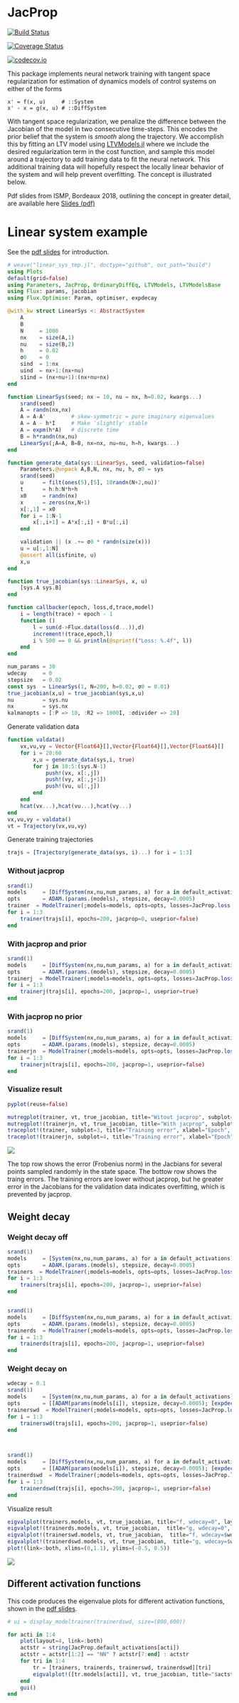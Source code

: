 # JacProp

[![Build Status](https://travis-ci.org/baggepinnen/JacProp.jl.svg?branch=master)](https://travis-ci.org/baggepinnen/JacProp.jl)

[![Coverage Status](https://coveralls.io/repos/baggepinnen/JacProp.jl/badge.svg?branch=master&service=github)](https://coveralls.io/github/baggepinnen/JacProp.jl?branch=master)

[![codecov.io](http://codecov.io/github/baggepinnen/JacProp.jl/coverage.svg?branch=master)](http://codecov.io/github/baggepinnen/JacProp.jl?branch=master)

This package implements neural network training with tangent space regularization for estimation of dynamics models of control systems on either of the forms

```
x' = f(x, u)     # ::System
x' - x = g(x, u) # ::DiffSystem
```

With tangent space regularization, we penalize the difference between the Jacobian of the model in two consecutive time-steps. This encodes the prior belief that the system is *smooth* along the trajectory. We accomplish this by fitting an LTV model using [LTVModels.jl](https://github.com/baggepinnen/LTVModels.jl) where we include the desired regularization term in the cost function, and sample this model around a trajectory to add training data to fit the neural network. This additional training data will hopefully respect the locally linear behavior of the system and will help prevent overfitting. The concept is illustrated below.

Pdf slides from ISMP, Bordeaux 2018, outlining the concept in greater detail, are available here [Slides (pdf)](docs/ismp_bagge.pdf)

# Linear system example
See the [pdf slides](docs/ismp_bagge.pdf) for introduction.

````julia
# weave("linear_sys_tmp.jl", doctype="github", out_path="build")
using Plots
default(grid=false)
using Parameters, JacProp, OrdinaryDiffEq, LTVModels, LTVModelsBase
using Flux: params, jacobian
using Flux.Optimise: Param, optimiser, expdecay

@with_kw struct LinearSys <: AbstractSystem
    A
    B
    N     = 1000
    nx    = size(A,1)
    nu    = size(B,2)
    h     = 0.02
    σ0    = 0
    sind  = 1:nx
    uind  = nx+1:(nx+nu)
    s1ind = (nx+nu+1):(nx+nu+nx)
end

function LinearSys(seed; nx = 10, nu = nx, h=0.02, kwargs...)
    srand(seed)
    A = randn(nx,nx)
    A = A-A'        # skew-symmetric = pure imaginary eigenvalues
    A = A - h*I     # Make 'slightly' stable
    A = expm(h*A)   # discrete time
    B = h*randn(nx,nu)
    LinearSys(;A=A, B=B, nx=nx, nu=nu, h=h, kwargs...)
end

function generate_data(sys::LinearSys, seed, validation=false)
    Parameters.@unpack A,B,N, nx, nu, h, σ0 = sys
    srand(seed)
    u      = filt(ones(5),[5], 10randn(N+2,nu))'
    t      = h:h:N*h+h
    x0     = randn(nx)
    x      = zeros(nx,N+1)
    x[:,1] = x0
    for i = 1:N-1
        x[:,i+1] = A*x[:,i] + B*u[:,i]
    end

    validation || (x .+= σ0 * randn(size(x)))
    u = u[:,1:N]
    @assert all(isfinite, u)
    x,u
end

function true_jacobian(sys::LinearSys, x, u)
    [sys.A sys.B]
end

function callbacker(epoch, loss,d,trace,model)
    i = length(trace) + epoch - 1
    function ()
        l = sum(d->Flux.data(loss(d...)),d)
        increment!(trace,epoch,l)
        i % 500 == 0 && println(@sprintf("Loss: %.4f", l))
    end
end

num_params = 30
wdecay     = 0
stepsize   = 0.02
const sys  = LinearSys(1, N=200, h=0.02, σ0 = 0.01)
true_jacobian(x,u) = true_jacobian(sys,x,u)
nu         = sys.nu
nx         = sys.nx
kalmanopts = [:P => 10, :R2 => 1000I, :σdivider => 20]
````



Generate validation data

````julia
function valdata()
    vx,vu,vy = Vector{Float64}[],Vector{Float64}[],Vector{Float64}[]
    for i = 20:60
        x,u = generate_data(sys,i, true)
        for j in 10:5:(sys.N-1)
            push!(vx, x[:,j])
            push!(vy, x[:,j+1])
            push!(vu, u[:,j])
        end
    end
    hcat(vx...),hcat(vu...),hcat(vy...)
end
vx,vu,vy = valdata()
vt = Trajectory(vx,vu,vy)
````
Generate training trajectories

````julia
trajs = [Trajectory(generate_data(sys, i)...) for i = 1:3]
````
### Without jacprop

````julia
srand(1)
models     = [DiffSystem(nx,nu,num_params, a) for a in default_activations]
opts       = ADAM.(params.(models), stepsize, decay=0.0005)
trainer  = ModelTrainer(;models=models, opts=opts, losses=JacProp.loss.(models), cb=callbacker, kalmanopts...)
for i = 1:3
    trainer(trajs[i], epochs=200, jacprop=0, useprior=false)
end
````


### With jacprop and prior

````julia
srand(1)
models     = [DiffSystem(nx,nu,num_params, a) for a in default_activations]
opts       = ADAM.(params.(models), stepsize, decay=0.0005)
trainerj  = ModelTrainer(;models=models, opts=opts, losses=JacProp.loss.(models), cb=callbacker, kalmanopts...)
for i = 1:3
    trainerj(trajs[i], epochs=200, jacprop=1, useprior=true)
end
````

### With jacprop no prior

````julia
srand(1)
models     = [DiffSystem(nx,nu,num_params, a) for a in default_activations]
opts       = ADAM.(params.(models), stepsize, decay=0.0005)
trainerjn  = ModelTrainer(;models=models, opts=opts, losses=JacProp.loss.(models), cb=callbacker, kalmanopts...)
for i = 1:3
    trainerjn(trajs[i], epochs=200, jacprop=1, useprior=false)
end
````

### Visualize result

````julia
pyplot(reuse=false)

mutregplot(trainer, vt, true_jacobian, title="Witout jacprop", subplot=1, layout=(2,2), reuse=false, useprior=false, showltv=false, legend=false, xaxis=(1:3), xaxis=(1:3))
mutregplot!(trainerjn, vt, true_jacobian, title="With jacprop", subplot=2, link=:y, useprior=false, showltv=false, legend=false, xaxis=(1:3))
traceplot!(trainer, subplot=3, title="Training error", xlabel="Epoch", legend=false)
traceplot!(trainerjn, subplot=4, title="Training error", xlabel="Epoch", legend=false)
````


![](figures/linear_sys_tmp_7_1.svg)

The top row shows the error (Frobenius norm) in the Jacbians for several points sampled randomly in the state space. The bottow row shows the traing errors. The training errors are lower without jacprop, but he greater error in the Jacobians for the validation data indicates overfitting, which is prevented by jacprop.




## Weight decay
### Weight decay off

````julia
srand(1)
models     = [System(nx,nu,num_params, a) for a in default_activations]
opts       = ADAM.(params.(models), stepsize, decay=0.0005)
trainers  = ModelTrainer(;models=models, opts=opts, losses=JacProp.loss.(models), cb=callbacker, kalmanopts...)
for i = 1:3
    trainers(trajs[i], epochs=200, jacprop=1, useprior=false)
end
````
````julia

srand(1)
models     = [DiffSystem(nx,nu,num_params, a) for a in default_activations]
opts       = ADAM.(params.(models), stepsize, decay=0.0005)
trainerds  = ModelTrainer(;models=models, opts=opts, losses=JacProp.loss.(models), cb=callbacker, kalmanopts...)
for i = 1:3
    trainerds(trajs[i], epochs=200, jacprop=1, useprior=false)
end
````

### Weight decay on

````julia
wdecay = 0.1
srand(1)
models     = [System(nx,nu,num_params, a) for a in default_activations]
opts       = [[ADAM(params(models[i]), stepsize, decay=0.0005); [expdecay(Param(p), wdecay) for p in params(models[i]) if p isa AbstractMatrix]] for i = 1:length(models)]
trainerswd  = ModelTrainer(;models=models, opts=opts, losses=JacProp.loss.(models), cb=callbacker, kalmanopts...)
for i = 1:3
    trainerswd(trajs[i], epochs=200, jacprop=1, useprior=false)
end
````
````julia


srand(1)
models     = [DiffSystem(nx,nu,num_params, a) for a in default_activations]
opts       = [[ADAM(params(models[i]), stepsize, decay=0.0005); [expdecay(Param(p), wdecay) for p in params(models[i]) if p isa AbstractMatrix]] for i = 1:length(models)]
trainerdswd  = ModelTrainer(;models=models, opts=opts, losses=JacProp.loss.(models), cb=callbacker, kalmanopts...)
for i = 1:3
    trainerdswd(trajs[i], epochs=200, jacprop=1, useprior=false)
end
````

Visualize result

````julia
eigvalplot(trainers.models, vt, true_jacobian, title="f, wdecay=0", layout=4, subplot=1, markeralpha=0.05, ds=1, markerstrokealpha=0)
eigvalplot!(trainerds.models, vt, true_jacobian,  title="g, wdecay=0", subplot=2, markeralpha=0.05, ds=1, markerstrokealpha=0)
eigvalplot!(trainerswd.models, vt, true_jacobian,  title="f, wdecay=$wdecay", subplot=3, markeralpha=0.05, ds=1, markerstrokealpha=0)
eigvalplot!(trainerdswd.models, vt, true_jacobian,  title="g, wdecay=$wdecay", subplot=4, markeralpha=0.05, ds=1, markerstrokealpha=0)
plot!(link=:both, xlims=(0,1.1), ylims=(-0.5, 0.5))
````


![](figures/linear_sys_tmp_10_1.png)


## Different activation functions
This code produces the eigenvalue plots for different activation functions, shown in the [pdf slides](docs/ismp_bagge.pdf).
````julia
# ui = display_modeltrainer(trainerdswd, size=(800,600))

for acti in 1:4
    plot(layout=4, link=:both)
    actstr = string(JacProp.default_activations[acti])
    actstr = actstr[1:2] == "NN" ? actstr[7:end] : actstr
    for tri in 1:4
        tr = [trainers, trainerds, trainerswd, trainerdswd][tri]
        eigvalplot!([tr.models[acti]], vt, true_jacobian, title="$actstr, $(tri%2==0 ? "g" : "f"), wdecay=$(tri>2 ? wdecay : 0)", subplot=tri, markeralpha=0.05, ds=3, markerstrokealpha=0)
    end
    gui()
end
````
